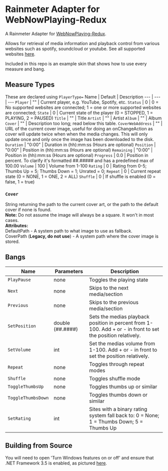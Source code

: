 # Rainmeter Adapter for WebNowPlaying-Redux
A Rainmeter Adapter for [WebNowPlaying-Redux](https://github.com/keifufu/WebNowPlaying-Redux).

Allows for retrieval of media information and playback control from various websites such as spotify, soundcloud or youtube. See all supported websites [here](https://github.com/keifufu/WebNowPlaying-Redux).

Included in this repo is an example skin that shows how to use every measure and bang.

## Measure Types
These are declared using `PlayerType=`
Name | Default | Description
--- | --- | ---
`Player` | "" | Current player, e.g. YouTube, Spotify, etc.
`Status` | 0 | 0 = No supported websites are connected; 1 = one or more supported websites are connected;
`State` | 0 | Current state of the player (0 = STOPPED, 1 = PLAYING, 2 = PAUSED) 
`Title` | "" | Title
`Artist` | "" | Artist
`Album` | "" | Album
`Cover` | "" | Description too long; read below this table.
`CoverWebAddress` | "" | URL of the current cover image, useful for doing an onChangeAction as cover will update twice when when the media changes. This will only update once and only once the image has been downloaded to the disk.
`Duration` | "0:00" | Duration in (hh):mm:ss (Hours are optional)
`Position` | "0:00" | Position in (hh):mm:ss (Hours are optional)
`Remaining` | "0:00" | Position in (hh):mm:ss (Hours are optional)
`Progress` | 0.0 | Position in percent. To clarify it's formatted ##.##### and has a predefined max of 100.00
`Volume` | 100 | Volume from 1-100
`Rating` | 0 | Rating from 0-5; Thumbs Up = 5; Thumbs Down = 1; Unrated = 0;
`Repeat` | 0 | Current repeat state (0 = NONE, 1 = ONE, 2 = ALL)
`Shuffle` | 0 | If shuffle is enabled (0 = false, 1 = true)

### `Cover`
String returning the path to the current cover art, or the path to the default cover if none is found.  
**Note:** Do not assume the image will always be a square. It won't in most cases.  
**Attributes:**  
DefaultPath - A system path to what image to use as fallback.  
CoverPath (**Legacy, do not use**) - A system path where the cover image is stored.

## Bangs
Name | Parameters | Description
--- | --- | ---
`PlayPause` | none | Toggles the playing state
`Next` | none | Skips to the next media/section
`Previous` | none | Skips to the previous media/section
`SetPosition` | double (##.####) | Sets the medias playback position in percent from 1-100. Add + or - in front to set the position relatively.
`SetVolume` | int | Set the medias volume from 1-100. Add + or - in front to set the position relatively.
`Repeat` | none | Toggles through repeat modes
`Shuffle` | none | Toggles shuffle mode
`ToggleThumbsUp` | none | Toggles thumbs up or similar
`ToggleThumbsDown` | none | Toggles thumbs down or similar
`SetRating` | int | Sites with a binary rating system fall back to: 0 = None; 1 = Thumbs Down; 5 = Thumbs Up

## Building from Source
You will need to open 'Turn Windows features on or off' and ensure that .NET Framework 3.5 is enabled, as pictured [here](https://oldimg.noonly.net/06BR2GT605.jpg).
